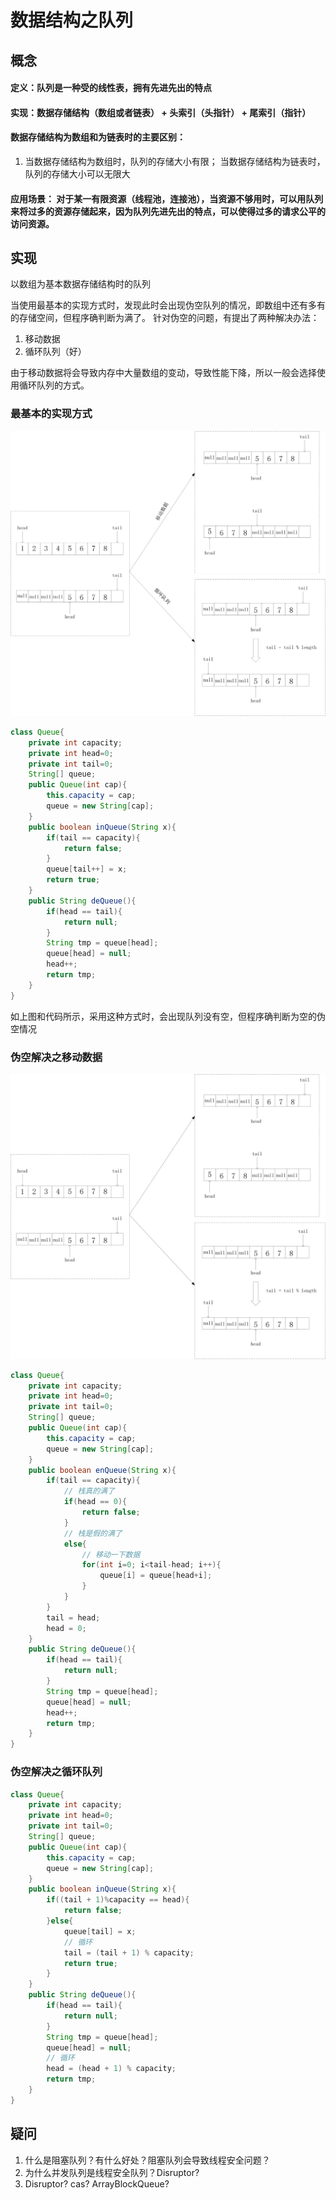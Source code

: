 # 数据结构之队列
## 概念
#### 定义：队列是一种受的线性表，拥有先进先出的特点

#### 实现：数据存储结构（数组或者链表） + 头索引（头指针） + 尾索引（指针） 

#### 数据存储结构为数组和为链表时的主要区别：
1. 当数据存储结构为数组时，队列的存储大小有限； 当数据存储结构为链表时，队列的存储大小可以无限大

#### 应用场景： 对于某一有限资源（线程池，连接池），当资源不够用时，可以用队列来将过多的资源存储起来，因为队列先进先出的特点，可以使得过多的请求公平的访问资源。

## 实现
以数组为基本数据存储结构时的队列

当使用最基本的实现方式时，发现此时会出现伪空队列的情况，即数组中还有多有的存储空间，但程序确判断为满了。 针对伪空的问题，有提出了两种解决办法：
1. 移动数据
2. 循环队列（好）

由于移动数据将会导致内存中大量数组的变动，导致性能下降，所以一般会选择使用循环队列的方式。

### 最基本的实现方式
![avatar](../pictures/queue/2.jpg)

```java
class Queue{
    private int capacity;
    private int head=0;
    private int tail=0;
    String[] queue;
    public Queue(int cap){
        this.capacity = cap;
        queue = new String[cap];
    }
    public boolean inQueue(String x){
        if(tail == capacity){
            return false;
        }
        queue[tail++] = x;
        return true;
    }
    public String deQueue(){
        if(head == tail){
            return null;
        }
        String tmp = queue[head];
        queue[head] = null;
        head++;
        return tmp;
    }
}
```
如上图和代码所示，采用这种方式时，会出现队列没有空，但程序确判断为空的伪空情况
### 伪空解决之移动数据
![avatar](../pictures/queue/1.jpg)
```java
class Queue{
    private int capacity;
    private int head=0;
    private int tail=0;
    String[] queue;
    public Queue(int cap){
        this.capacity = cap;
        queue = new String[cap];
    }
    public boolean enQueue(String x){
        if(tail == capacity){
            // 栈真的满了
            if(head == 0){
                return false;
            }
            // 栈是假的满了
            else{
                // 移动一下数据
                for(int i=0; i<tail-head; i++){
                    queue[i] = queue[head+i];
                }
            }
        }
        tail = head;
        head = 0;
    }
    public String deQueue(){
        if(head == tail){
            return null;
        }
        String tmp = queue[head];
        queue[head] = null;
        head++;
        return tmp;
    }
}
```

### 伪空解决之循环队列
```java
class Queue{
    private int capacity;
    private int head=0;
    private int tail=0;
    String[] queue;
    public Queue(int cap){
        this.capacity = cap;
        queue = new String[cap];
    }
    public boolean inQueue(String x){
        if((tail + 1)%capacity == head){
            return false;
        }else{
            queue[tail] = x;
            // 循环
            tail = (tail + 1) % capacity;
            return true;
        }
    }
    public String deQueue(){
        if(head == tail){
            return null;
        }
        String tmp = queue[head];
        queue[head] = null;
        // 循环
        head = (head + 1) % capacity;
        return tmp;
    }
}
```


## 疑问
1. 什么是阻塞队列？有什么好处？阻塞队列会导致线程安全问题？
2. 为什么并发队列是线程安全队列？Disruptor?
3. Disruptor? cas? ArrayBlockQueue?